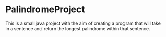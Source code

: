 # PalindromeProject

This is a small java project with the aim of creating a program that will take in a
sentence and return the longest palindrome within that sentence.